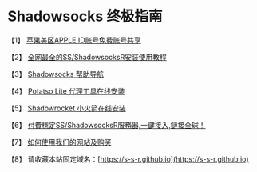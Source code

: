 # Shadowsocks 终极指南

【1】 [苹果美区APPLE ID账号免费账号共享](https://shadowsocks-help.github.io/Shadowsocks/appleid.html)

【2】 [全网最全的SS/ShadowsocksR安装使用教程](https://shadowsocks-help.github.io/Shadowsocks/)

【3】 [Shadowsocks 帮助导航](https://shadowsocks-help.github.io/)

【4】 [Potatso Lite 代理工具在线安装](https://shadowsocks-help.github.io/Potatso-Lite)

【5】 [Shadowrocket 小火箭在线安装](https://shadowsocks-help.github.io/ios)

【6】 [付費穩定SS/ShadowsocksR服務器,一鍵接入,鏈接全球！](https://s-s-r.github.io)

【7】 [如何使用我们的网站及购买](wiki.md)

【8】 请收藏本站固定域名：[https://s-s-r.github.io](https://s-s-r.github.io)
